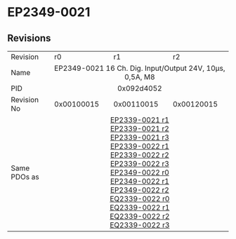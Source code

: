 # EP2349-0021

## Revisions
<table>
<tr>
<td>Revision</td>
<td>r0</td>
<td>r1</td>
<td>r2</td>
</tr>
<tr>
<td>Name</td>
<td colspan=3 align="center">EP2349-0021 16 Ch. Dig. Input/Output 24V, 10µs, 0,5A, M8</td>
</tr>
<tr>
<td>PID</td>
<td colspan=3 align="center">0x092d4052</td>
</tr>
<tr>
<td>Revision No</td>
<td>0x00100015</td>
<td>0x00110015</td>
<td>0x00120015</td>
</tr>
<tr>
<td>Same PDOs as</td>
<td colspan=3 align="center"><a href="EP2339-0021.md">EP2339-0021 r1</a><br/><a href="EP2339-0021.md">EP2339-0021 r2</a><br/><a href="EP2339-0021.md">EP2339-0021 r3</a><br/><a href="EP2339-0022.md">EP2339-0022 r1</a><br/><a href="EP2339-0022.md">EP2339-0022 r2</a><br/><a href="EP2339-0022.md">EP2339-0022 r3</a><br/><a href="EP2349-0022.md">EP2349-0022 r0</a><br/><a href="EP2349-0022.md">EP2349-0022 r1</a><br/><a href="EP2349-0022.md">EP2349-0022 r2</a><br/><a href="EQ2339-0022.md">EQ2339-0022 r0</a><br/><a href="EQ2339-0022.md">EQ2339-0022 r1</a><br/><a href="EQ2339-0022.md">EQ2339-0022 r2</a><br/><a href="EQ2339-0022.md">EQ2339-0022 r3</a></td>
</tr>
</table>

